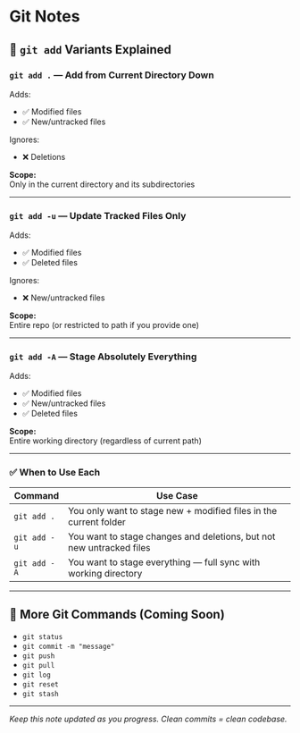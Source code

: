 # Git Notes

## 🔹 `git add` Variants Explained

### `git add .` — Add from Current Directory Down
Adds:
- ✅ Modified files  
- ✅ New/untracked files  

Ignores:
- ❌ Deletions  

**Scope:**  
Only in the current directory and its subdirectories

---

### `git add -u` — Update Tracked Files Only
Adds:
- ✅ Modified files  
- ✅ Deleted files  

Ignores:
- ❌ New/untracked files  

**Scope:**  
Entire repo (or restricted to path if you provide one)

---

### `git add -A` — Stage Absolutely Everything
Adds:
- ✅ Modified files  
- ✅ New/untracked files  
- ✅ Deleted files  

**Scope:**  
Entire working directory (regardless of current path)

---

### ✅ When to Use Each

| Command       | Use Case                                                              |
|---------------|-----------------------------------------------------------------------|
| `git add .`   | You only want to stage new + modified files in the current folder     |
| `git add -u`  | You want to stage changes and deletions, but not new untracked files  |
| `git add -A`  | You want to stage everything — full sync with working directory       |

---

## 📌 More Git Commands (Coming Soon)
- `git status`
- `git commit -m "message"`
- `git push`
- `git pull`
- `git log`
- `git reset`
- `git stash`

---

_Keep this note updated as you progress. Clean commits = clean codebase._
